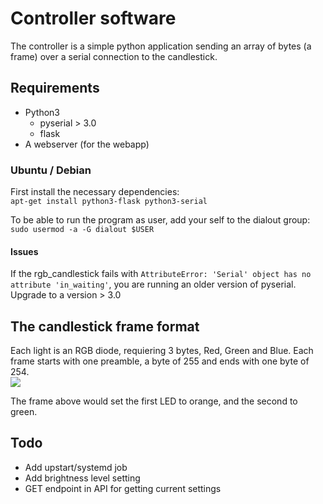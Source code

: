 # Controller software
The controller is a simple python application sending an array of bytes (a frame) over a serial connection to the candlestick.

## Requirements

* Python3
  * pyserial > 3.0
  * flask
* A webserver (for the webapp)

### Ubuntu / Debian
First install the necessary dependencies:  
`apt-get install python3-flask python3-serial`

To be able to run the program as user, add your self to the dialout group:  
`sudo usermod -a -G dialout $USER`

#### Issues
If the rgb_candlestick fails with `AttributeError: 'Serial' object has no attribute 'in_waiting'`, you are running an older version of pyserial. Upgrade to a version > 3.0

## The candlestick frame format
Each light is an RGB diode, requiering 3 bytes, Red, Green and Blue.
Each frame starts with one preamble, a byte of 255 and ends with one byte of 254.  
<img src="https://docs.google.com/drawings/d/1aIw0J8FX-caLTSyFx5ciofKwaJQVx-R4x_U5gbiJGIU/pub?w=1088&amp;h=238">

The frame above would set the first LED to orange, and the second to green.

## Todo
* Add upstart/systemd job
* Add brightness level setting
* GET endpoint in API for getting current settings
